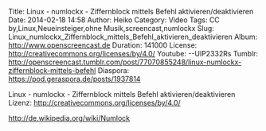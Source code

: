 Title: Linux - numlockx - Ziffernblock mittels Befehl aktivieren/deaktivieren
Date: 2014-02-18 14:58
Author: Heiko
Category: Video
Tags: CC by,Linux,Neueinsteiger,ohne Musik,screencast,numlockx
Slug: Linux_numlockx_Ziffernblock_mittels_Befehl_aktivieren_deaktivieren
Album: http://www.openscreencast.de
Duration: 141000
License: http://creativecommons.org/licenses/by/4.0/
Youtube: --UlP2332Rs
Tumblr: http://openscreencast.tumblr.com/post/77070855248/linux-numlockx-ziffernblock-mittels-befehl
Diaspora: https://pod.geraspora.de/posts/1937814

Linux - numlockx - Ziffernblock mittels Befehl aktivieren/deaktivieren  
Lizenz: <http://creativecommons.org/licenses/by/4.0/>  
  
<http://de.wikipedia.org/wiki/Numlock>

